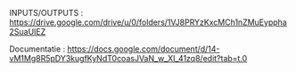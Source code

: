 INPUTS/OUTPUTS : https://drive.google.com/drive/u/0/folders/1VJ8PRYzKxcMCh1nZMuEyppha2SuaUIEZ

Documentatie : https://docs.google.com/document/d/14-vM1Mg8R5pDY3kugfKyNdT0coasJVaN_w_XI_41zq8/edit?tab=t.0
